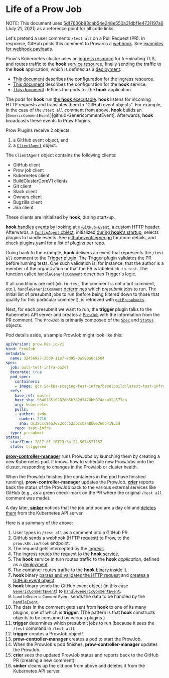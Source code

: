 # Life of a Prow Job

NOTE: This document uses [5df7636b83cab54e248e550a31dbf1e4731197a6][prow-repo-sync-point] (July 21, 2021) as a reference point for all code links.

Let's pretend a user comments `/test all` on a Pull Request (PR).
In response, GitHub posts this comment to Prow via a [webhook][github-webhook].
See [examples for webhook payloads][sample-github-webhook-payloads].

Prow's Kubernetes cluster uses an [ingress resource][ingress-resource] for terminating TLS, and routes traffic to the **hook** [service resource][service-resource], finally sending the traffic to the **hook** application, which is defined as a [deployment][deployment-controller]:

* [This document][ingress-yaml] describes the configuration for the ingress resource.
* [This document][hook-service-yaml] describes the configuration for the **hook** service.
* [This document][hook-deployment-yaml] defines the pods for the  **hook** application.

The pods for **hook** run [the **hook** executable][hook-main].
**hook** listens for incoming HTTP requests and translates them to "GitHub event objects".
For example, in the case of the `/test all` comment from above, **hook** builds an [`GenericCommentEvent`][github-GenericommentEvent].
Afterwards, **hook** broadcasts these events to Prow Plugins.

Prow Plugins receive 2 objects:

1) a GitHub event object, and
2) a [`ClientAgent`][plugins-ClientAgent] object.

The `ClientAgent` object contains the following clients:

- GitHub client
- Prow job client
- Kubernetes client
- BuildClusterCoreV1 clients
- Git client
- Slack client
- Owners client
- Bugzilla client
- Jira client

These clients are initialized by **hook**, during start-up.

**hook** [handles events][hook-ServeHTTP] by looking at [`X-GitHub-Event`][github-ValidateWebhook], a custom HTTP header.
Afterwards, a [`ConfigAgent` object][plugins-ConfigAgent], initialized [during **hook**'s startup][hook-initialize-configAgent], selects plugins to handle events.
See [githubeventserver.go][githubeventserver-handleEvent] for more details, and check [plugins.yaml][plugins-yaml] for a list of plugins per repo.

Going back to the example, **hook** delivers an event that represents the `/test all` comment to the [Trigger plugin][prow-plugins-trigger].
The Trigger plugin validates the PR before running tests.
One such validation is, for instance, that the author is a member of the organization or that the PR is labeled `ok-to-test`.
The function called [`handleGenericComment`][trigger-handleGenericComment] describes Trigger's logic.

If all conditions are met (`ok-to-test`, the comment is not a bot comment, etc.), `handleGenericComment` [determines][trigger-FilterPresubmits] which *presubmit* jobs to run.
The initial list of presubmit jobs to run (before being filtered down to those that qualify for this particular comment), is retrieved with [`getPresubmits`][trigger-handleGenericComment-getPresubmits].

Next, for each presubmit we want to run, the **trigger** plugin talks to the Kubernetes API server and creates a [`ProwJob`][api-ProwJob] with the information from the PR comment.
The `ProwJob` is primarily composed of the [`Spec`][api-ProwJobSpec] and [`Status`][api-ProwJobStatus] objects.

Pod details aside, a sample ProwJob might look like this:

```yaml
apiVersion: prow.k8s.io/v1
kind: ProwJob
metadata:
  name: 32456927-35d9-11e7-8d95-0a580a6c1504
spec:
  job: pull-test-infra-bazel
  decorate: true
  pod_spec:
    containers:
    - image: gcr.io/k8s-staging-test-infra/bazelbuild:latest-test-infra
  refs:
    base_ref: master
    base_sha: 064678510782db5b382df478bb374aaa32e577ea
    org: kubernetes
    pulls:
    - author: ixdy
      number: 2716
      sha: dc32ccc9ea3672ccc523b7cbaa8b00360b4183cd
    repo: test-infra
  type: presubmit
status:
  startTime: 2017-05-10T23:34:22.567457715Z
  state: triggered
```

[**prow-controller-manager**][prow-controller-manager] runs ProwJobs by launching them by creating a new Kubernetes pod.
It knows how to schedule new ProwJobs onto the cluster, responding to changes in the ProwJob or cluster health.

When the ProwJob finishes (the containers in the pod have finished running), **prow-controller-manager** updates the ProwJob.
[**crier**][crier] reports back the status of the ProwJob back to the various external services like GitHub (e.g., as a green check-mark on the PR where the original `/test all` comment was made).

A day later, [**sinker**][sinker] notices that the job and pod are a day old and [deletes them][sinker-clean] from the Kubernetes API server.

Here is a summary of the above:

1. User types in `/test all` as a comment into a GitHub PR.
1. GitHub sends a webhook (HTTP request) to Prow, to the `prow.k8s.io/hook` endpoint.
1. The request gets intercepted by the [ingress][ingress-yaml].
1. The ingress routes the request to the **hook** [service][hook-service-yaml].
1. The **hook** service in turn routes traffic to the **hook** *application*, defined as a [deployment][hook-deployment-yaml].
1. The container routes traffic to the **hook** [binary][hook-main] inside it.
1. **hook** binary [parses and validates the HTTP request][hook-ServeHTTP-ValidateWebhook] and [creates a GitHub event object][hook-ServeHTTP-demuxEvent].
1. **hook** binary sends the GitHub event object (in this case [`GenericCommentEvent`][github-GenericCommentEvent]) to [`handleGenericCommentEvent`][hook-handleGenericComment].
1. `handleGenericCommentEvent` sends the data to be handled by the [`handleEvent`][githubeventserver-handleEvent].
1. The data in the comment gets sent from **hook** to one of its many plugins, one of which is **trigger**. (The pattern is that **hook** constructs objects to be consumed by various plugins.)
1. **trigger** determines which presubmit jobs to run (because it sees the `/test` command in `/test all`).
1. **trigger** creates a ProwJob object!
1. **prow-controller-manager** creates a pod to start the ProwJob.
1. When the ProwJob's pod finishes, **prow-controller-manager** updates the ProwJob.
1. **crier** sees the updated ProwJob status and reports back to the GitHub PR (creating a new comment).
1. **sinker** cleans up the old pod from above and deletes it from the Kubernetes API server.

[github-webhook]: https://developer.github.com/webhooks/

[deployment-controller]: https://kubernetes.io/docs/concepts/workloads/controllers/deployment/
[ingress-resource]:      https://kubernetes.io/docs/concepts/services-networking/ingress/
[service-resource]:      https://kubernetes.io/docs/concepts/services-networking/service/

[hook-deployment-yaml]:                       https://github.com/kubernetes/test-infra/blob/5df7636b83cab54e248e550a31dbf1e4731197a6/config/prow/cluster/hook_deployment.yaml
[hook-service-yaml]:                          https://github.com/kubernetes/test-infra/blob/5df7636b83cab54e248e550a31dbf1e4731197a6/config/prow/cluster/hook_service.yaml
[ingress-yaml]:                               https://github.com/kubernetes/test-infra/blob/5df7636b83cab54e248e550a31dbf1e4731197a6/config/prow/cluster/tls-ing_ingress.yaml
[plugins-yaml]:                               https://github.com/kubernetes/test-infra/blob/5df7636b83cab54e248e550a31dbf1e4731197a6/config/prow/plugins.yaml
[api-ProwJob]:                                https://github.com/kubernetes/test-infra/blob/5df7636b83cab54e248e550a31dbf1e4731197a6/prow/apis/prowjobs/v1/types.go#L103
[api-ProwJobSpec]:                            https://github.com/kubernetes/test-infra/blob/5df7636b83cab54e248e550a31dbf1e4731197a6/prow/apis/prowjobs/v1/types.go#L115
[api-ProwJobStatus]:                          https://github.com/kubernetes/test-infra/blob/5df7636b83cab54e248e550a31dbf1e4731197a6/prow/apis/prowjobs/v1/types.go#L805
[hook-initialize-configAgent]:                https://github.com/kubernetes/test-infra/blob/5df7636b83cab54e248e550a31dbf1e4731197a6/prow/cmd/hook/main.go#L107
[hook-main]:                                  https://github.com/kubernetes/test-infra/blob/5df7636b83cab54e248e550a31dbf1e4731197a6/prow/cmd/hook/main.go#L99
[sinker-clean]:                               https://github.com/kubernetes/test-infra/blob/5df7636b83cab54e248e550a31dbf1e4731197a6/prow/cmd/sinker/main.go#L289
[sinker]:                                     https://github.com/kubernetes/test-infra/blob/5df7636b83cab54e248e550a31dbf1e4731197a6/prow/cmd/sinker/main.go#L94
[github-GenericCommentEvent]:                 https://github.com/kubernetes/test-infra/blob/5df7636b83cab54e248e550a31dbf1e4731197a6/prow/github/types.go#L1170
[github-ValidateWebhook]:                     https://github.com/kubernetes/test-infra/blob/5df7636b83cab54e248e550a31dbf1e4731197a6/prow/github/webhooks.go#L31
[githubeventserver-handleEvent]:              https://github.com/kubernetes/test-infra/blob/5df7636b83cab54e248e550a31dbf1e4731197a6/prow/githubeventserver/githubeventserver.go#L202
[hook-handleGenericComment]:                  https://github.com/kubernetes/test-infra/blob/5df7636b83cab54e248e550a31dbf1e4731197a6/prow/hook/events.go#L424
[hook-ServeHTTP]:                             https://github.com/kubernetes/test-infra/blob/5df7636b83cab54e248e550a31dbf1e4731197a6/prow/hook/server.go#L57
[hook-ServeHTTP-ValidateWebhook]:             https://github.com/kubernetes/test-infra/blob/5df7636b83cab54e248e550a31dbf1e4731197a6/prow/hook/server.go#L58
[hook-ServeHTTP-demuxEvent]:                  https://github.com/kubernetes/test-infra/blob/5df7636b83cab54e248e550a31dbf1e4731197a6/prow/hook/server.go#L72
[plugins-ClientAgent]:                        https://github.com/kubernetes/test-infra/blob/5df7636b83cab54e248e550a31dbf1e4731197a6/prow/plugins/plugins.go#L233
[plugins-ConfigAgent]:                        https://github.com/kubernetes/test-infra/blob/5df7636b83cab54e248e550a31dbf1e4731197a6/prow/plugins/plugins.go#L246
[trigger-FilterPresubmits]:                   https://github.com/kubernetes/test-infra/blob/5df7636b83cab54e248e550a31dbf1e4731197a6/prow/plugins/trigger/generic-comment.go#L147-L162
[trigger-handleGenericComment]:               https://github.com/kubernetes/test-infra/blob/5df7636b83cab54e248e550a31dbf1e4731197a6/prow/plugins/trigger/generic-comment.go#L32
[trigger-handleGenericComment-getPresubmits]: https://github.com/kubernetes/test-infra/blob/5df7636b83cab54e248e550a31dbf1e4731197a6/prow/plugins/trigger/generic-comment.go#L56

[prow-repo-sync-point]:                       https://github.com/kubernetes/test-infra/tree/5df7636b83cab54e248e550a31dbf1e4731197a6
[crier]:                                      https://github.com/kubernetes/test-infra/tree/5df7636b83cab54e248e550a31dbf1e4731197a6/prow/cmd/crier
[sample-github-webhook-payloads]:             https://github.com/kubernetes/test-infra/tree/5df7636b83cab54e248e550a31dbf1e4731197a6/prow/cmd/phony/examples
[prow-controller-manager]:                    https://github.com/kubernetes/test-infra/tree/5df7636b83cab54e248e550a31dbf1e4731197a6/prow/cmd/prow-controller-manager
[prow-plugins-trigger]:                       https://github.com/kubernetes/test-infra/tree/5df7636b83cab54e248e550a31dbf1e4731197a6/prow/plugins/trigger
